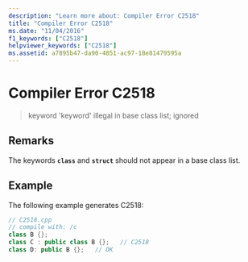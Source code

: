 ```yaml
---
description: "Learn more about: Compiler Error C2518"
title: "Compiler Error C2518"
ms.date: "11/04/2016"
f1_keywords: ["C2518"]
helpviewer_keywords: ["C2518"]
ms.assetid: a7895b47-da90-4851-ac97-18e81479595a
---
```

# Compiler Error C2518

> keyword 'keyword' illegal in base class list; ignored

## Remarks

The keywords **`class`** and **`struct`** should not appear in a base class list.

## Example

The following example generates C2518:

```cpp
// C2518.cpp
// compile with: /c
class B {};
class C : public class B {};   // C2518
class D: public B {};   // OK
```
